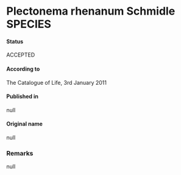 # Plectonema rhenanum Schmidle SPECIES

#### Status
ACCEPTED

#### According to
The Catalogue of Life, 3rd January 2011

#### Published in
null

#### Original name
null

### Remarks
null